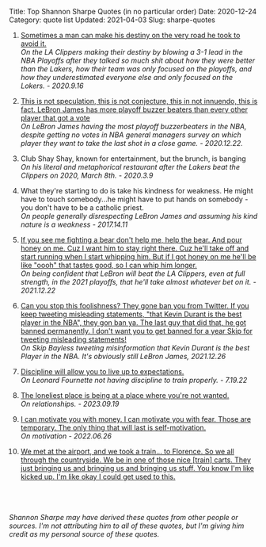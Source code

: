Title: Top Shannon Sharpe Quotes (in no particular order)
Date: 2020-12-24
Category: quote list
Updated: 2021-04-03
Slug: sharpe-quotes

1. <a href="https://www.youtube.com/watch?v=A-ynOpt2VXw&t=256s" target="_blank">Sometimes a man can make his destiny on the very road he took to avoid it.</a><br>
	_On the LA Clippers making their destiny by blowing a 3-1 lead in the NBA Playoffs after they talked so much shit about how they were better than the Lakers, how their team was only focused on the playoffs, and how they underestimated everyone else and only focused on the Lokers. - 2020.9.16_ 

1. <a href="https://youtu.be/AwjnTYThz54?t=14" target="_blank">This is not speculation, this is not conjecture, this in not innuendo, this is fact. LeBron James has more playoff buzzer beaters than every other player that got a vote</a><br>
	_On LeBron James having the most playoff buzzerbeaters in the NBA, despite getting no votes in NBA general managers survey on which player they want to take the last shot in a close game. - 2020.12.22._ 
 
4. Club Shay Shay, known for entertainment, but the brunch, is banging<br>
	_On his literal and metaphorical restaurant after the Lakers beat the Clippers on 2020, March 8th. - 2020.3.9_

5. What they're starting to do is take his kindness for weakness. He might have to touch somebody...he might have to put hands on somebody - you don't have to be a catholic priest.<br>
	_On people generally disrespecting LeBron James and assuming his kind nature is a weakness  - 2017.14.11_

1. <a href="https://youtu.be/6-00hORvE_0?t=1218" target="_blank"> If you see me fighting a bear don't help me, help the bear. And pour honey on me. Cuz I want him to stay right there. Cuz he'll take off and start running when I start whipping him. But if I got honey on me he'll be like "oooh" that tastes good, so I can whip him longer.</a><br>
	_On being confident that LeBron will beat the LA Clippers, even at full strength, in the 2021 playoffs, that he'll take almost whatever bet on it. - 2021.12.22_

1. <a href="https://youtu.be/EVK8Fb8W7Cw?t=255" target="_blank">Can you stop this foolishness? They gone ban you from Twitter. If you keep tweeting misleading statements, "that Kevin Durant is the best player in the NBA", they gon ban ya. The last guy that did that, he got banned permanently. I don't want you to get banned for a year Skip for tweeting misleading statements!</a><br>
	_On Skip Bayless tweeting misinformation that Kevin Durant is the best Player in the NBA. It's obviously still LeBron James, 2021.12.26_

1. <a href="https://youtu.be/-6mVloLOBKM" target="_blank">Discipline will allow you to live up to expectations.</a><br>
	_On Leonard Fournette not having discipline to train properly. - 7.19.22_

1. <a href="https://youtu.be/rQqwutj83tY?t=518" target="_blank">The loneliest place is being at a place where you're not wanted.</a><br>
	_On relationships. - 2023.09.19_

1. <a href="The loneliest place is being at a place where you're not wanted.">I can motivate you with money. I can motivate you with fear. Those are temporary. The only thing that will last is self-motivation.</a><br>
	_On motivation - 2022.06.26_

1. <a href="We met at the airport, and we took a train… to Florence. So we all through the countryside. We be in one of those nice [train] carts. They just bringing us and bringing us and bringing us stuff. You know I'm like kicked up. I'm like okay I could get used to this.">We met at the airport, and we took a train… to Florence. So we all through the countryside. We be in one of those nice [train] carts. They just bringing us and bringing us and bringing us stuff. You know I'm like kicked up. I'm like okay I could get used to this.</a><br>
<br><br><br>

_Shannon Sharpe may have derived these quotes from other people or sources. I'm not attributing him to all of these quotes, but I'm giving him credit as my personal source of these quotes._
